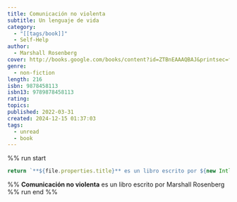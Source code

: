 ```yaml
---
title: Comunicación no violenta
subtitle: Un lenguaje de vida
category:
  - "[[tags/book]]"
  - Self-Help
author:
  - Marshall Rosenberg
cover: http://books.google.com/books/content?id=ZTBnEAAAQBAJ&printsec=frontcover&img=1&zoom=1&edge=curl&source=gbs_api
genre:
  - non-fiction
length: 216
isbn: 9878458113
isbn13: 9789878458113
rating: 
topics: 
published: 2022-03-31
created: 2024-12-15 01:37:03
tags:
  - unread
  - book
---
```


%% run start
```ts
return `**${file.properties.title}** es un libro escrito por ${new Intl.ListFormat("es").format(file.properties.author)}`
``` 
%%
**Comunicación no violenta** es un libro escrito por Marshall Rosenberg
%% run end %%